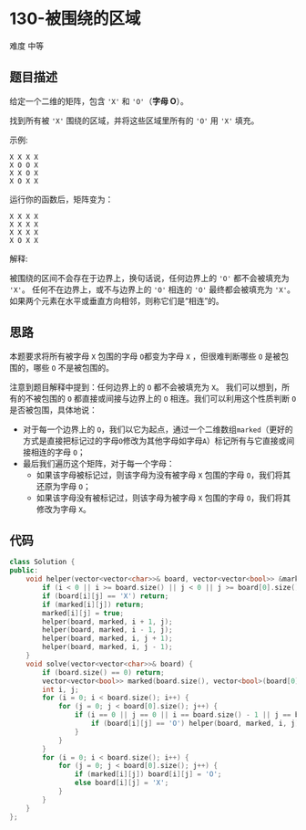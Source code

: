 # 130-被围绕的区域

难度 中等



## 题目描述

给定一个二维的矩阵，包含 `'X'` 和 `'O'`（**字母 O**）。

找到所有被 `'X'` 围绕的区域，并将这些区域里所有的 `'O'` 用 `'X'` 填充。

示例:
```
X X X X
X O O X
X X O X
X O X X
```
运行你的函数后，矩阵变为：
```
X X X X
X X X X
X X X X
X O X X
```
解释:

被围绕的区间不会存在于边界上，换句话说，任何边界上的 `'O'` 都不会被填充为 `'X'`。 任何不在边界上，或不与边界上的 `'O'` 相连的 `'O'` 最终都会被填充为 `'X'`。如果两个元素在水平或垂直方向相邻，则称它们是“相连”的。



## 思路

本题要求将所有被字母 `X` 包围的字母 `O`都变为字母 `X` ，但很难判断哪些 `O` 是被包围的，哪些 `O` 不是被包围的。

注意到题目解释中提到：任何边界上的 `O` 都不会被填充为 `X`。 我们可以想到，所有的不被包围的 `O` 都直接或间接与边界上的 `O` 相连。我们可以利用这个性质判断 `O` 是否被包围，具体地说：

- 对于每一个边界上的 `O`，我们以它为起点，通过一个二维数组`marked`（更好的方式是直接把标记过的字母`O`修改为其他字母如字母`A`）标记所有与它直接或间接相连的字母 `O`；
- 最后我们遍历这个矩阵，对于每一个字母：
  - 如果该字母被标记过，则该字母为没有被字母 `X` 包围的字母 `O`，我们将其还原为字母 `O`；
  - 如果该字母没有被标记过，则该字母为被字母 `X` 包围的字母 `O`，我们将其修改为字母 `X`。



## 代码

```c++
class Solution {
public:
    void helper(vector<vector<char>>& board, vector<vector<bool>> &marked, int i, int j) {
        if (i < 0 || i >= board.size() || j < 0 || j >= board[0].size()) return;
        if (board[i][j] == 'X') return;
        if (marked[i][j]) return;
        marked[i][j] = true;
        helper(board, marked, i + 1, j);
        helper(board, marked, i - 1, j);
        helper(board, marked, i, j + 1);
        helper(board, marked, i, j - 1);
    }
    void solve(vector<vector<char>>& board) {
        if (board.size() == 0) return;
        vector<vector<bool>> marked(board.size(), vector<bool>(board[0].size(), false));
        int i, j;
        for (i = 0; i < board.size(); i++) {
            for (j = 0; j < board[0].size(); j++) {
                if (i == 0 || j == 0 || i == board.size() - 1 || j == board[0].size() - 1) {
                    if (board[i][j] == 'O') helper(board, marked, i, j);
                }
            }
        }
        for (i = 0; i < board.size(); i++) {
            for (j = 0; j < board[0].size(); j++) {
                if (marked[i][j]) board[i][j] = 'O';
                else board[i][j] = 'X';
            }
        }
    }
};
```

